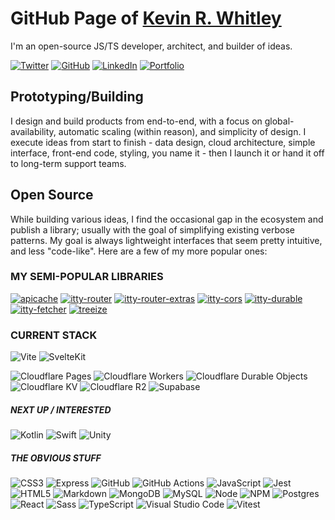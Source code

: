 # GitHub Page of [Kevin R. Whitley](https://kevinrwhitley.com)

I'm an open-source JS/TS developer, architect, and builder of ideas. 

[![Twitter](https://img.shields.io/badge/Twitter-%231DA1F2.svg?style=for-the-badge&logo=Twitter&logoColor=white)](https://twitter.com/kevinrwhitley)
[![GitHub](https://img.shields.io/badge/github-%23EEE.svg?style=for-the-badge&logo=github&logoColor=121011)](https://github.com/kwhitley)
[![LinkedIn](https://img.shields.io/badge/linkedin-%23EEE.svg?style=for-the-badge&logo=linkedin&logoColor=0077B5)](https://www.linkedin.com/in/kevinrwhitley/)
[![Portfolio](https://img.shields.io/badge/kevinrwhitley.com-%23EEE.svg?style=for-the-badge&logo=kirby&logoColor=f0c)](https://kevinrwhitley.com)

## Prototyping/Building
I design and build products from end-to-end, with a focus on global-availability, automatic scaling (within reason), and simplicity of design. I execute ideas from start to finish - data design, cloud architecture, simple interface, front-end code, styling, you name it - then I launch it or hand it off to long-term support teams.

## Open Source
While building various ideas, I find the occasional gap in the ecosystem and publish a library; usually with the goal of simplifying existing verbose patterns.  My goal is always lightweight interfaces that seem pretty intuitive, and less "code-like".  Here are a few of my more popular ones:

### MY SEMI-POPULAR LIBRARIES
[![apicache](https://img.shields.io/npm/dw/apicache?style=for-the-badge&logo=npm&color=ded&label=apicache)](https://npmjs.com/package/apicache)
[![itty-router](https://img.shields.io/npm/dw/itty-router?style=for-the-badge&logo=npm&color=ded&label=itty-router)](https://npmjs.com/package/itty-router)
[![itty-router-extras](https://img.shields.io/npm/dw/itty-router-extras?style=for-the-badge&logo=npm&color=ded&label=itty-router-extras)](https://npmjs.com/package/itty-router-extras)
[![itty-cors](https://img.shields.io/npm/dw/itty-cors?style=for-the-badge&logo=npm&color=ded&label=itty-cors)](https://npmjs.com/package/itty-cors)
[![itty-durable](https://img.shields.io/npm/dw/itty-durable?style=for-the-badge&logo=npm&color=ded&label=itty-durable)](https://npmjs.com/package/itty-durable)
[![itty-fetcher](https://img.shields.io/npm/dw/itty-fetcher?style=for-the-badge&logo=npm&color=ded&label=itty-fetcher)](https://npmjs.com/package/itty-fetcher)
[![treeize](https://img.shields.io/npm/dw/treeize?style=for-the-badge&logo=npm&color=ded&label=treeize)](https://npmjs.com/package/treeize)

### CURRENT STACK
![Vite](https://img.shields.io/badge/Vite-%23EEE.svg?style=for-the-badge&logo=vite&logoColor=646CFF)
![SvelteKit](https://img.shields.io/badge/Svelte/Kit-%23EEE.svg?style=for-the-badge&logo=svelte&logoColor=FF3E00)

![Cloudflare Pages](https://img.shields.io/badge/Cloudflare-Pages-%23f38020.svg?style=for-the-badge&logo=cloudflare&logoColor=f38020)
![Cloudflare Workers](https://img.shields.io/badge/Cloudflare-Workers-%23f38020.svg?style=for-the-badge&logo=cloudflare&logoColor=f38020)
![Cloudflare Durable Objects](https://img.shields.io/badge/Cloudflare-Durable%20Objects-%23f38020.svg?style=for-the-badge&logo=cloudflare&logoColor=white&logoColor=f38020)
![Cloudflare KV](https://img.shields.io/badge/Cloudflare-KV-%23f38020.svg?style=for-the-badge&logo=cloudflare&logoColor=f38020)
![Cloudflare R2](https://img.shields.io/badge/Cloudflare-R2-%23f38020.svg?style=for-the-badge&logo=cloudflare&logoColor=f38020)
![Supabase](https://img.shields.io/badge/Supabase-%23EEE.svg?style=for-the-badge&logo=supabase&logoColor=3ECF8E)

##### NEXT UP / INTERESTED
![Kotlin](https://img.shields.io/badge/kotlin-%23EEE.svg?style=for-the-badge&logo=kotlin&logoColor=#7F52FF)
![Swift](https://img.shields.io/badge/Swift-%23EEE.svg?style=for-the-badge&logo=swift&logoColor=F05138)
![Unity](https://img.shields.io/badge/Unity-%23EEE.svg?style=for-the-badge&logo=unity&logoColor=000)

##### THE OBVIOUS STUFF
![CSS3](https://img.shields.io/badge/css3-%23EEE.svg?style=for-the-badge&logo=css3&logoColor=1572B6)
![Express](https://img.shields.io/badge/Express-%23EEE.svg?style=for-the-badge&logo=express&logoColor=000)
![GitHub](https://img.shields.io/badge/GitHub-%23EEE.svg?style=for-the-badge&logo=github&logoColor=000)
![GitHub Actions](https://img.shields.io/badge/GitHub%20Actions-%23EEE.svg?style=for-the-badge&logo=githubactions&logoColor=2088FF)
![JavaScript](https://img.shields.io/badge/javascript-%23EEE.svg?style=for-the-badge&logo=javascript&logoColor=F7DF1E)
![Jest](https://img.shields.io/badge/-jest-%23EEE?style=for-the-badge&logo=jest&logoColor=C21325)
![HTML5](https://img.shields.io/badge/html5-%23EEE.svg?style=for-the-badge&logo=html5&logoColor=E34F26)
![Markdown](https://img.shields.io/badge/markdown-%23EEE.svg?style=for-the-badge&logo=markdown&logoColor=000000)
![MongoDB](https://img.shields.io/badge/MongoDB-%23EEE.svg?style=for-the-badge&logo=mongodb&logoColor=47A248)
![MySQL](https://img.shields.io/badge/mysql-%23EEE.svg?style=for-the-badge&logo=mysql&logoColor=4479A1)
![Node](https://img.shields.io/badge/Node.js-%23EEE.svg?style=for-the-badge&logo=node.js&logoColor=339933)
![NPM](https://img.shields.io/badge/NPM-%23EEE.svg?style=for-the-badge&logo=npm&logoColor=white)
![Postgres](https://img.shields.io/badge/postgres-%23EEE.svg?style=for-the-badge&logo=postgresql&logoColor=4169E1)
![React](https://img.shields.io/badge/React-%23FFF.svg?style=for-the-badge&logo=react&logoColor=61DAFB) 
![Sass](https://img.shields.io/badge/Sass-%23EEE.svg?style=for-the-badge&logo=sass&logoColor=CC6699)
![TypeScript](https://img.shields.io/badge/typescript-%23EEE.svg?style=for-the-badge&logo=typescript&logoColor=3178C6)
![Visual Studio Code](https://img.shields.io/badge/VSCode-%23EEE.svg?style=for-the-badge&logo=visual-studio-code&logoColor=0078d7)
![Vitest](https://img.shields.io/badge/Vitest-%23EEE.svg?style=for-the-badge&logo=vitest&logoColor=6E9F18)
